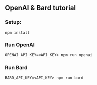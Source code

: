 ## OpenAI & Bard tutorial

### Setup:
```npm install```

### Run OpenAI
```OPENAI_API_KEY=<API_KEY> npm run openai```

### Run Bard
```BARD_API_KEY=<API_KEY> npm run bard```
